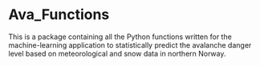 # Ava_Functions

This is a package containing all the Python functions written for the machine-learning application to statistically
predict the avalanche danger level based on meteorological and snow data in northern Norway.